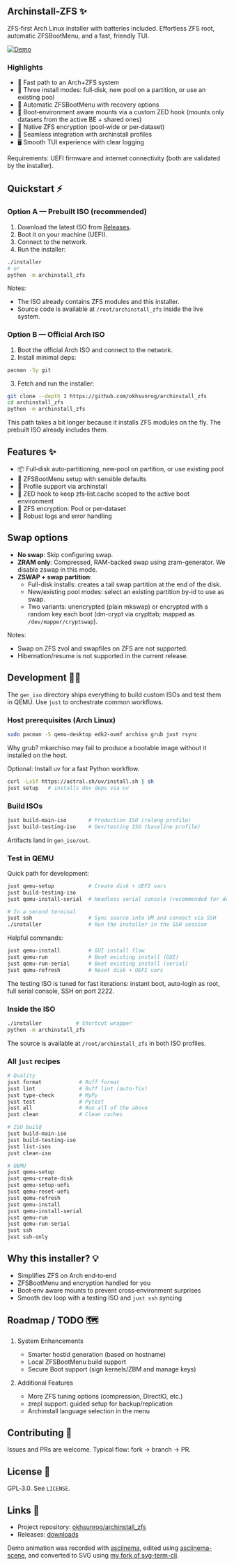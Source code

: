 ## Archinstall‑ZFS ✨

ZFS‑first Arch Linux installer with batteries included. Effortless ZFS root, automatic ZFSBootMenu, and a fast, friendly TUI.

[![Demo](assets/archinstall-demo.svg)](https://asciinema.org/a/Lt0B9qvvu9bLPpkAV96SC5prq)

### Highlights

- 🚀 Fast path to an Arch+ZFS system
- 🧰 Three install modes: full‑disk, new pool on a partition, or use an existing pool
- 🧯 Automatic ZFSBootMenu with recovery options
- 🧪 Boot‑environment aware mounts via a custom ZED hook (mounts only datasets from the active BE + shared ones)
- 🔐 Native ZFS encryption (pool‑wide or per‑dataset)
- 🧩 Seamless integration with archinstall profiles
- 🖥️ Smooth TUI experience with clear logging

Requirements: UEFI firmware and internet connectivity (both are validated by the installer).

## Quickstart ⚡

### Option A — Prebuilt ISO (recommended)

1) Download the latest ISO from [Releases](https://github.com/okhsunrog/archinstall_zfs/releases).
2) Boot it on your machine (UEFI).
3) Connect to the network.
4) Run the installer:

```bash
./installer
# or
python -m archinstall_zfs
```

Notes:
- The ISO already contains ZFS modules and this installer.
- Source code is available at `/root/archinstall_zfs` inside the live system.

### Option B — Official Arch ISO

1) Boot the official Arch ISO and connect to the network.
2) Install minimal deps:

```bash
pacman -Sy git
```

3) Fetch and run the installer:

```bash
git clone --depth 1 https://github.com/okhsunrog/archinstall_zfs
cd archinstall_zfs
python -m archinstall_zfs
```

This path takes a bit longer because it installs ZFS modules on the fly. The prebuilt ISO already includes them.

## Features ✨

- 📦 Full‑disk auto‑partitioning, new‑pool on partition, or use existing pool
- 🧭 ZFSBootMenu setup with sensible defaults
- 🧩 Profile support via archinstall
- 🧱 ZED hook to keep zfs‑list.cache scoped to the active boot environment
- 🔐 ZFS encryption: Pool or per‑dataset
- 🧾 Robust logs and error handling

## Swap options

- **No swap**: Skip configuring swap.
- **ZRAM only**: Compressed, RAM-backed swap using zram-generator. We disable zswap in this mode.
- **ZSWAP + swap partition**:
  - Full-disk installs: creates a tail swap partition at the end of the disk.
  - New/existing pool modes: select an existing partition by-id to use as swap.
  - Two variants: unencrypted (plain mkswap) or encrypted with a random key each boot (dm-crypt via crypttab; mapped as `/dev/mapper/cryptswap`).

Notes:
- Swap on ZFS zvol and swapfiles on ZFS are not supported.
- Hibernation/resume is not supported in the current release.

## Development 🧑‍💻

The `gen_iso` directory ships everything to build custom ISOs and test them in QEMU. Use `just` to orchestrate common workflows.

### Host prerequisites (Arch Linux)

```bash
sudo pacman -S qemu-desktop edk2-ovmf archiso grub just rsync
```

Why grub? mkarchiso may fail to produce a bootable image without it installed on the host.

Optional: Install uv for a fast Python workflow.

```bash
curl -LsSf https://astral.sh/uv/install.sh | sh
just setup   # installs dev deps via uv
```

### Build ISOs

```bash
just build-main-iso       # Production ISO (releng profile)
just build-testing-iso    # Dev/testing ISO (baseline profile)
```

Artifacts land in `gen_iso/out`.

### Test in QEMU

Quick path for development:

```bash
just qemu-setup           # Create disk + UEFI vars
just build-testing-iso
just qemu-install-serial  # Headless serial console (recommended for dev)

# In a second terminal
just ssh                  # Sync source into VM and connect via SSH
./installer               # Run the installer in the SSH session
```

Helpful commands:

```bash
just qemu-install         # GUI install flow
just qemu-run             # Boot existing install (GUI)
just qemu-run-serial      # Boot existing install (serial)
just qemu-refresh         # Reset disk + UEFI vars
```

The testing ISO is tuned for fast iterations: instant boot, auto‑login as root, full serial console, SSH on port 2222.

### Inside the ISO

```bash
./installer           # Shortcut wrapper
python -m archinstall_zfs
```

The source is available at `/root/archinstall_zfs` in both ISO profiles.

### All `just` recipes

```bash
# Quality
just format            # Ruff format
just lint              # Ruff lint (auto-fix)
just type-check        # MyPy
just test              # Pytest
just all               # Run all of the above
just clean             # Clean caches

# ISO build
just build-main-iso
just build-testing-iso
just list-isos
just clean-iso

# QEMU
just qemu-setup
just qemu-create-disk
just qemu-setup-uefi
just qemu-reset-uefi
just qemu-refresh
just qemu-install
just qemu-install-serial
just qemu-run
just qemu-run-serial
just ssh
just ssh-only
```

## Why this installer? 💡

- Simplifies ZFS on Arch end‑to‑end
- ZFSBootMenu and encryption handled for you
- Boot‑env aware mounts to prevent cross‑environment surprises
- Smooth dev loop with a testing ISO and `just ssh` syncing

## Roadmap / TODO 🗺️

1. System Enhancements
   - Smarter hostid generation (based on hostname)
   - Local ZFSBootMenu build support
   - Secure Boot support (sign kernels/ZBM and manage keys)

2. Additional Features
   - More ZFS tuning options (compression, DirectIO, etc.)
   - zrepl support: guided setup for backup/replication
   - Archinstall language selection in the menu

## Contributing 🤝

Issues and PRs are welcome. Typical flow: fork → branch → PR.

## License 📄

GPL‑3.0. See `LICENSE`.

## Links 🔗

- Project repository: [okhsunrog/archinstall_zfs](https://github.com/okhsunrog/archinstall_zfs)
- Releases: [downloads](https://github.com/okhsunrog/archinstall_zfs/releases)

Demo animation was recorded with [asciinema](https://asciinema.org/), edited using [asciinema-scene](https://github.com/jdum/asciinema-scene), and converted to SVG using [my fork of svg-term-cli](https://github.com/okhsunrog/svg-term-cli).
